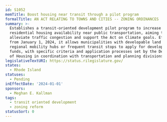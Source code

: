 ```yaml
---
id: S1052
memTitle: Boost housing near transit through a pilot program
formalTitle: AN ACT RELATING TO TOWNS AND CITIES -- ZONING ORDINANCES
summary: >-
  Establishes a transit-oriented development pilot program to increase
  residential housing availability near public transportation, aiming to
  alleviate traffic congestion and support the Act on Climate goals. Effective
  from January 1, 2024, it allows municipalities with developable land near
  regional mobility hubs or frequent transit stops to apply for development
  funds, with specific criteria and application processes set by the Department
  of Housing in coordination with transportation and planning divisions.
legislativeTextURI: https://status.rilegislature.gov/
states:
  - Rhode Island
statuses:
  - Pending
inEffectDate: '2024-01-01'
sponsors:
  - Meghan E. Kallman
tags:
  - transit oriented development
  - zoning reform
statusSort: 0
---
```

